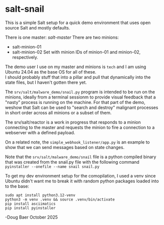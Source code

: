 # salt-snail

This is a simple Salt setup for a quick demo environment that uses open source Salt and mostly defaults. 

There is one master: *salt-master* 
There are two minions: 
  - salt-minion-01
  - salt-minion-02 
Set with minion IDs of minion-01 and minion-02, respectively.

The demo user I use on my master and minions is `tech` and I am using Ubuntu 24.04 as the base OS for all of these.  
I should probably stuff that into a pillar and pull that dynamically into the state files, but I haven't gotten there yet.

The `srv/salt/malware_demo/snail.py` program is intended to be run on the minions, ideally from a terminal sessionm to provide visual feedback that a "nasty" process is running on the machine. For that part of the demo, weshow that Salt can be used to "search and destroy" malignant processes in short order across all minions or a subset of them. 

The srv/salt/reactor is a work in progress that responds to a minion connecting to the master and requests the minion to fire a connection to a webserver with a defined payload.

On a related note, the `simple_webhook_listener/app.py` is an example to show that we can send messages based on state changes.


Note that the `srv/salt/malware_demo/snail` file is a python compiled binary that was created from the snail.py file with the following command
`pyinstaller --onefile --name snail snail.py`

To get my dev environment setup for the comopilation, I used a venv since Ubuntu didn't want me to break it with random python packages loaded into to the base:
```
sudo apt install python3.12-venv
python3 -m venv .venv && source .venv/bin/activate
pip install asciimatics
pip install pyinstaller
```

-Doug Baer October 2025